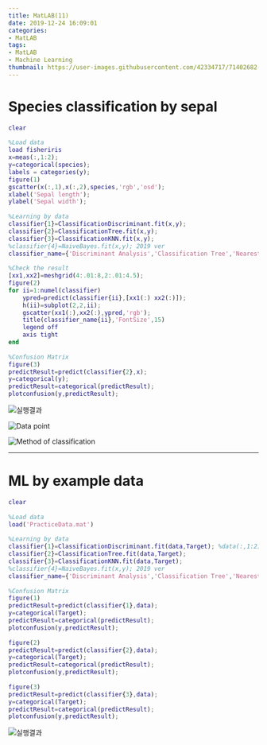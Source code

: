 ```yaml
---
title: MatLAB(11)
date: 2019-12-24 16:09:01
categories:
- MatLAB
tags:
- MatLAB
- Machine Learning
thumbnail: https://user-images.githubusercontent.com/42334717/71402682-ddf16980-2670-11ea-974c-1966f6959e6a.png
---
```

# Species classification by sepal

~~~Matlab
clear
 
%Load data
load fisheriris
x=meas(:,1:2);
y=categorical(species);
labels = categories(y);
figure(1)
gscatter(x(:,1),x(:,2),species,'rgb','osd');
xlabel('Sepal length');
ylabel('Sepal width');
 
%Learning by data
classifier{1}=ClassificationDiscriminant.fit(x,y);
classifier{2}=ClassificationTree.fit(x,y);
classifier{3}=ClassificationKNN.fit(x,y);
%classifier{4}=NaiveBayes.fit(x,y); 2019 ver
classifier_name={'Discriminant Analysis','Classification Tree','Nearest Neighbor'}; %'Naive Bayes'
 
%Check the result
[xx1,xx2]=meshgrid(4:.01:8,2:.01:4.5);
figure(2)
for ii=1:numel(classifier)
    ypred=predict(classifier{ii},[xx1(:) xx2(:)]);
    h(ii)=subplot(2,2,ii);
    gscatter(xx1(:),xx2(:),ypred,'rgb');
    title(classifier_name{ii},'FontSize',15)
    legend off
    axis tight
end
 
%Confusion Matrix
figure(3)
predictResult=predict(classifier{2},x);
y=categorical(y);
predictResult=categorical(predictResult);
plotconfusion(y,predictResult);
~~~
<!-- more -->

![실행결과](https://user-images.githubusercontent.com/42334717/71402682-ddf16980-2670-11ea-974c-1966f6959e6a.png)

![Data point](https://user-images.githubusercontent.com/42334717/71402920-80a9e800-2671-11ea-8bf2-df4e8df4c00c.png)

![Method of classification](https://user-images.githubusercontent.com/42334717/71402926-83a4d880-2671-11ea-8a2f-117587bc4fc4.png)
***
# ML by example data

~~~Matlab
clear
 
%Load data
load('PracticeData.mat')
 
%Learning by data
classifier{1}=ClassificationDiscriminant.fit(data,Target); %data(:,1:2)로 어떤 데이터 쓸지 결정 가능
classifier{2}=ClassificationTree.fit(data,Target);
classifier{3}=ClassificationKNN.fit(data,Target);
%classifier{4}=NaiveBayes.fit(x,y); 2019 ver
classifier_name={'Discriminant Analysis','Classification Tree','Nearest Neighbor'}; %'Naive Bayes'
 
%Confusion Matrix
figure(1)
predictResult=predict(classifier{1},data);
y=categorical(Target);
predictResult=categorical(predictResult);
plotconfusion(y,predictResult);
 
figure(2)
predictResult=predict(classifier{2},data);
y=categorical(Target);
predictResult=categorical(predictResult);
plotconfusion(y,predictResult);
 
figure(3)
predictResult=predict(classifier{3},data);
y=categorical(Target);
predictResult=categorical(predictResult);
plotconfusion(y,predictResult);
~~~

![실행결과](https://user-images.githubusercontent.com/42334717/71402866-58ba8480-2671-11ea-9fb1-c53c8c9df8e0.png)